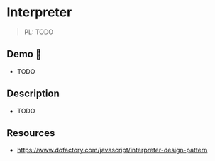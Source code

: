 # Interpreter

> PL: TODO

## Demo 🎉

* TODO

## Description

* TODO

## Resources

* <https://www.dofactory.com/javascript/interpreter-design-pattern>
